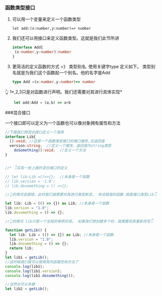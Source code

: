 ### 函数类型接口

1. 可以用一个变量来定义一个函数类型

   `let add:(x:number,y:number)=> number` 



2. 我们还可以用接口来定义函数类型。这就是我们此节所讲

   ```ts
   interface Add{
   	(x:number,y:number):number
   }
   ```

   

3. 更简洁的定义函数的方式 =》 类型别名.  使用关键字type 定义如下。 类型别名就是为我们这个函数起一个别名。他的名字是Add

   ```ts
   type Add =(x:number,y:number)=> number
   ```

👆 1*,2,3只是对函数进行声明。我们还需要对其进行具体实现*

```ts
	let add:Add = (a,b) => a+b
```



###混合接口

一个接口即可以定义为一个函数也可以像对象拥有属性和方法



```ts
//下面我们用混合接口定义一个类库
interface Lib{
  ():void; //这是一个函数类型接口的接口属性,无返回值
  version:string;  //定义一个属性，返回值为string类型
	doSomething():void;  //定义一个方法
}


//* 👇实现一些上面的混合接口的定义

// let lib:Lib =()=>{};  //本身是一个函数
// lib.version = '1.0';
// lib.dosomething = () =>{};

//👆的情况会报错，此时我们就需要对其进行类型断言。 告诉赋值的函数 就是接口类型Lib👇

let lib: Lib = (() => {}) as Lib; //本身是一个函数
lib.version = "1.0";
lib.dosomething = () => {};

//👆的情况 lib只是一个全局的单例实现。 如果我们想创建多个时，就需要将其重新改写👇

function getLib() {
  let lib: Lib = (() => {}) as Lib; //本身是一个函数
  lib.version = "1.0";
  lib.dosomething = () => {};
  return lib;
}
let lib1 = getLib();
//这时候我们就可以使用其内部属性和方法了
console.log(lib1);
console.log(lib1.version);
console.log(lib1.dosomething());

//当然也可以多建
let lib2 = getLib();
```

